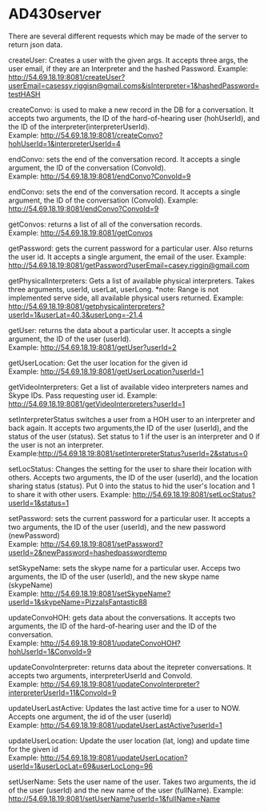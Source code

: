 # AD430server
There are several different requests which may be made of the server to return json data.

createUser: Creates a user with the given args. It accepts three args, the user email, if they are an Interpreter and the hashed Password.
Example: http://54.69.18.19:8081/createUser?userEmail=casessy.riggisn@gmail.coms&isInterpreter=1&hashedPassword=testHASH

createConvo: is used to make a new record in the DB for a conversation. It accepts two arguments, the ID of the hard-of-hearing user (hohUserId), and the ID of the interpreter(interpreterUserId).  
Example: http://54.69.18.19:8081/createConvo?hohUserId=1&interpreterUserId=4

endConvo: sets the end of the conversation record. It accepts a single argument, the ID of the conversation (ConvoId).  
Example: http://54.69.18.19:8081/endConvo?ConvoId=9

endConvo: sets the end of the conversation record. It accepts a single argument, the ID of the conversation (ConvoId).
Example: http://54.69.18.19:8081/endConvo?ConvoId=9

getConvos: returns a list of all of the conversation records.  
Example: http://54.69.18.19:8081/getConvos

getPassword: gets the current password for a particular user. Also returns the user id. It accepts a single argument, the email of the user. 
Example: http://54.69.18.19:8081/getPassword?userEmail=casey.riggin@gmail.com

getPhysicalInterpreters: Gets a list of available physical interpreters. Takes three arguments, userId, userLat, userLong. *note: Range is not implemented serve side, all available physical users returned. 
Example: http://54.69.18.19:8081/getphysicalinterpreters?userId=1&userLat=40.3&userLong=-21.4

getUser: returns the data about a particular user. It accepts a single argument, the ID of the user (userId).  
Example: http://54.69.18.19:8081/getUser?userId=2

getUserLocation: Get the user location for the given id  
Example: http://54.69.18.19:8081/getUserLocation?userId=1

getVideoInterpreters: Get a list of available video interpreters names and Skype IDs. Pass requesting user id. 
Example: http://54.69.18.19:8081/getVideoInterpreters?userId=1

setInterpreterStatus switches a user from a HOH user to an interpreter and back again. It accepts two arguments,the ID of the user (userId), and the status of the user (status). Set status to 1 if the user is an interpreter and 0 if the user is not an interpreter.  
Example:http://54.69.18.19:8081/setInterpreterStatus?userId=2&status=0

setLocStatus: Changes the setting for the user to share their location with others. Accepts two arguments, the ID of the user (userId), and the location sharing status (status). Put 0 into the status to hid the user's location and 1 to share it with other users.
Example: http://54.69.18.19:8081/setLocStatus?userId=1&status=1

setPassword: sets the current password for a particular user. It accepts a two arguments, the ID of the user (userId), and the new password   (newPassword)  
Example: http://54.69.18.19:8081/setPassword?userId=2&newPassword=hashedpasswordtemp

setSkypeName: sets the skype name for a particular user.  Acceps two arguments, the ID of the user (userId), and the new skype name (skypeName)  
Example: http://54.69.18.19:8081/setSkypeName?userId=1&skypeName=PizzaIsFantastic88

updateConvoHOH: gets data about the conversations. It accepts two arguments, the ID of the hard-of-hearing user and the ID of the conversation.  
Example: http://54.69.18.19:8081/updateConvoHOH?hohUserId=1&ConvoId=9

updateConvoInterpreter: returns data about the itepreter conversations. It accepts two arguments, interpreterUserId and ConvoId.  
Example: http://54.69.18.19:8081/updateConvoInterpreter?interpreterUserId=11&ConvoId=9

updateUserLastActive: Updates the last active time for a user to NOW. Accepts one argument, the id of the user (userId)  
Example: http://54.69.18.19:8081/updateUserLastActive?userId=1

updateUserLocation: Update the user location (lat, long) and update time for the given id  
Example: http://54.69.18.19:8081/updateUserLocation?userId=1&userLocLat=69&userLocLong=96

setUserName: Sets the user name of the user. Takes two arguments, the id of the user (userId) and the new name of the user (fullName).
Example: http://54.69.18.19:8081/setUserName?userId=1&fullName=Name
